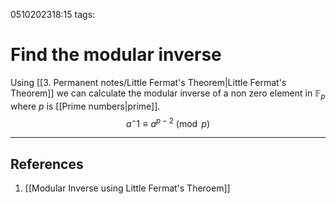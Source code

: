 0510202318:15
tags: 
# Find the modular inverse

Using [[3. Permanent notes/Little Fermat's Theorem|Little Fermat's Theorem]] we can calculate the modular inverse of a non zero element in $\mathbb{F}_p$ where $p$ is [[Prime numbers|prime]]. $$a^-1\equiv a^{p-2}\pmod p$$

---
## References
1. [[Modular Inverse using Little Fermat's Theroem]]